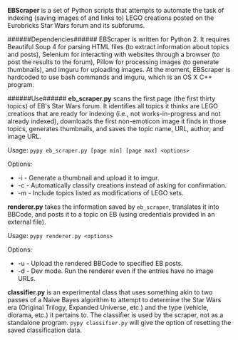**EBScraper** is a set of Python scripts that attempts to automate the task of
indexing (saving images of and links to) LEGO creations posted on the 
Eurobricks Star Wars forum and its subforums. 



######Dependencies######
EBScraper is written for Python 2. It requires Beautiful Soup 4 for parsing
HTML files (to extract information about topics and posts), Selenium for 
interacting with websites through a browser (to post the results to the forum),
Pillow for processing images (to generate thumbnails), and imguru for uploading
images. At the moment, EBScraper is hardcoded to use bash commands and imguru, 
which is an OS X C++ program.



######Use######
**eb_scraper.py** scans the first page (the first thirty topics) of EB's Star
Wars forum. It identifies all topics it thinks are LEGO creations that are 
ready for indexing (i.e., not works-in-progress and not already indexed), 
downloads the first non-emoticon image it finds in those topics, generates 
thumbnails, and saves the topic name, URL, author, and image URL.

Usage: `pypy eb_scraper.py [page min] [page max] <options>`

Options:
- -i - Generate a thumbnail and upload it to imgur.
- -c - Automatically classify creations instead of asking for confirmation.
- -m - Include topics listed as modifications of LEGO sets.



**renderer.py** takes the information saved by `eb_scraper`, translates it into
BBCode, and posts it to a topic on EB (using credentials provided in an
external file).

Usage: `pypy renderer.py <options>`

Options:
- -u - Upload the rendered BBCode to specified EB posts.
- -d - Dev mode. Run the renderer even if the entries have no image URLs.



**classifier.py** is an experimental class that uses something akin to two
passes of a Naive Bayes algorithm to attempt to determine the Star Wars era 
(Original Trilogy, Expanded Universe, etc.) and the type (vehicle, diorama, 
etc.) it pertains to. The classifier is used by the scraper, not as a 
standalone program. `pypy classifier.py` will give the option of resetting the 
saved classification data.

